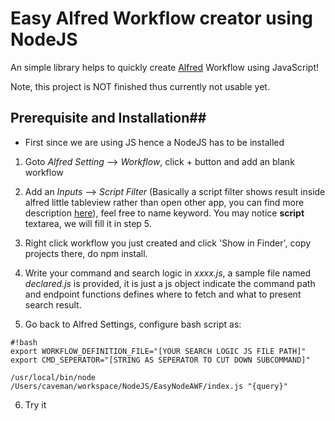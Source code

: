 Easy Alfred Workflow creator using NodeJS
==========

An simple library helps to quickly create [Alfred](http://www.alfredapp.com/) Workflow using JavaScript!

Note, this project is NOT finished thus currently not usable yet.

## Prerequisite and Installation##

* First since we are using JS hence a NodeJS has to be installed

1. Goto *Alfred Setting* --> *Workflow*, click + button and add an blank workflow

2. Add an *Inputs* --> *Script Filter* (Basically a script filter shows result inside alfred little tableview rather than open other app, you can find more description [here](http://support.alfredapp.com/workflows:config:inputs-script-filter)), feel free to name keyword. You may notice **script** textarea, we will fill it in step 5.

3. Right click workflow you just created and click 'Show in Finder', copy projects there, do npm install.

4. Write your command and search logic in *xxxx.js*, a sample file named *declared.js* is provided, it is just a js object indicate the command path and endpoint functions defines where to fetch and what to present search result.

5. Go back to Alfred Settings, configure bash script as:
```
#!bash
export WORKFLOW_DEFINITION_FILE="[YOUR SEARCH LOGIC JS FILE PATH]"
export CMD_SEPERATOR="[STRING AS SEPERATOR TO CUT DOWN SUBCOMMAND]"

/usr/local/bin/node /Users/caveman/workspace/NodeJS/EasyNodeAWF/index.js "{query}"
```

6. Try it
